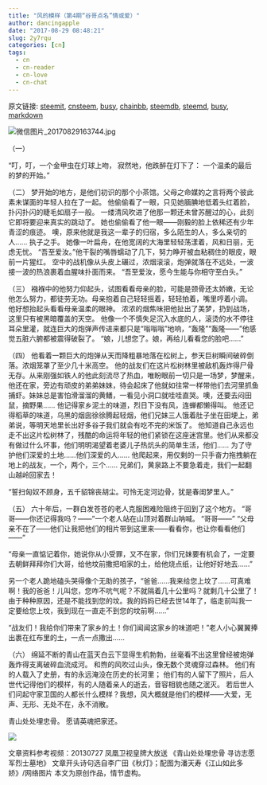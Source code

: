 ```yaml
---
title: "风的模样（第4期“谷哥点名”情或爱）"
author: dancingapple
date: "2017-08-29 08:48:21"
slug: 2y7rqu
categories: [cn]
tags: 
  - cn
  - cn-reader
  - cn-love
  - cn-chat
---
```


原文链接: [steemit](https://steemit.com), [cnsteem](https://cnsteem.com), [busy](https://busy.org), [chainbb](https://chainbb.com), [steemdb](https://steemdb.com), [steemd](https://steemd.com), [busy](https://busy.org), [markdown](https://raw.githubusercontent.com/pzhaonet/steem_dancingapple/master/content/post/2y7rqu.md)

![微信图片_20170829163744.jpg](https://steemitimages.com/DQmNZAaUXLLNNPZ5Xx1c6c321HQ9FWNwCCycBQ61fYRbQbD/%E5%BE%AE%E4%BF%A1%E5%9B%BE%E7%89%87_20170829163744.jpg)

（一）
                                                                                                                    
“叮，叮，一个金甲虫在灯球上吻，
寂然地，他跌醉在灯下了：
一个温柔的最后的梦的开始。”

（二）
梦开始的地方，是他们初识的那个小茶馆。父母之命媒妁之言将两个彼此素未谋面的年轻人拉在了一起。
他偷偷看了一眼，只见她腼腆地低着头红着脸，扑闪扑闪的睫毛如扇子一般。
一缕清风吹进了他那一颗还未曾苏醒过的心，此刻它即将要迎来真实的跳动了。
她也偷偷看了他一眼——刚毅的脸上依稀还有少年青涩的痕迹。
噢，原来他就是我这一辈子的归宿，多么陌生的人，多么亲切的人……
执子之手。
她像一叶扁舟，在他宽阔的大海里轻轻荡漾着，风和日丽，无虑无忧。
“吾至爱汝。”他干裂的嘴唇蠕动了几下，努力睁开被血粘稠住的眼皮，眼前一片猩红。
空中的战机像从头皮上碾过，浓烟滚滚，炮弹就落在不远处，一波接一波的热浪裹着血腥味扑面而来。
“吾至爱汝，愿今生能与你相守至白头。”

（三）
襁褓中的他努力仰起头，试图看看母亲的脸，可能是颈骨还太娇嫩，无论他怎么努力，都徒劳无功。母亲抱着自己轻轻摇着，轻轻拍着，嘴里哼着小调。
他好想抬起头看看母亲温柔的眼神。
浓浓的烟焦味把他扯出了美梦，扔到战场，这里只有被黑暗覆盖的天空。
他像一个不慎失足沉入水底的人，滚烫的水不停往耳朵里灌，就连巨大的炮弹声传进来都只是“嗡嗡嗡”地响，“轰隆”“轰隆——”他感觉五脏六腑都被震得破裂了。
“娘，儿想您了。娘，再给儿看看您的脸吧……”

（四）
他看着一颗巨大的炮弹从天而降粗暴地落在松树上，参天巨树瞬间破碎倒落。浓烟笼罩了至少几十米高空。
他的战友们在这片松树林里被敌机轰炸得尸骨无存。从来刚强如铁人的他此刻流尽了热血，唯盼眼前一切只是一场梦，梦醒来，他还在家，旁边有顽皮的弟弟妹妹，待会起床了他就如往常一样带他们去河里抓鱼捕虾。妹妹总是害怕滑溜溜的黄鳝，一看见小洞口就哇哇直哭。噢，还要去闷田鼠，摘野果……
他记得家乡泥土的味道，烈日下没有风，连蝉都懒得叫。
他还记得稻草的味道，乌黑的烟囱徐徐腾起轻烟，他们兄妹三人饿着肚子坐在田埂上，弟弟说，等明天地里长出好多谷子我们就会有吃不完的米饭了。
他知道自己永远也走不出这片松树林了，残酷的命运将年轻的他们紧锁在这座迷宫里。他们从来都没有做过什么坏事，他们明明渴望着老婆儿子热炕头的简单生活，他们……
为了守护他们深爱的土地……他们深爱的人……
他爬起来，用仅剩的一只手奋力拖拽躺在地上的战友，一个，两个，三个……
兄弟们，黄泉路上不要急着走，我们一起翻山越岭回家去！

“誓扫匈奴不顾身，五千貂锦丧胡尘。可怜无定河边骨，犹是春闺梦里人。”


（五）
六十年后，一群白发苍苍的老人克服困难险阻终于回到了这个地方。
“哥哥——你还记得我吗？——”一个老人站在山顶对着群山呐喊。
“哥哥——”
“父母亲不在了——他们让我把他们的相片带到这里来——看看你，也让你看看他们——”

“母亲一直惦记着你，她说你从小受罪，又不在家，你们兄妹要有机会了，一定要去朝鲜拜拜你们大哥，给他坟前撒把咱家的土，给他烧点纸，让他好好地去……”

另一个老人跪地磕头哭得像个无助的孩子，“爸爸……我来给您上坟了……可真难啊！我的爸爸！儿叫您，您咋不吭气呢？不就隔着几十公里吗？就剩几十公里了！由于种种原因，还是不能找到您的坟。我的妈妈已经去世14年了，临走前叫我一定要给您上坟，我到现在一直走不到您的坟前啊……”

“战友们！我给你们带来了家乡的土！你们闻闻这家乡的味道吧！”老人小心翼翼捧出裹在红布里的土，一点一点撒出……


（六）
绵延不断的青山在蓝天白云下显得生机勃勃，丝毫看不出这里曾经被炮弹轰炸得支离破碎血流成河。
和煦的风吹过山头，像无数个灵魂穿过森林。
他们有的人载入了史册，有的永远淹没在历史的长河里；
他们有的人留下了照片，后人世代记得他们的模样，有的人随着亲人的逝去，音容相貌也随之泯灭。
若后世人们问起守家卫国的人都长什么模样？我想，风大概就是他们的模样——大爱，无声、无形、无处不在，永不消散。

青山处处埋忠骨。
愿请英魂把家还。

![](https://steemitimages.com/DQmRko2jdQJP3KZdKJuFDecbuS65UjkJDjkPCgFs8XbyRKz/image.png)

文章资料参考视频：20130727 凤凰卫视皇牌大放送 《青山处处埋忠骨 寻访志愿军烈士墓地》
文章开头诗句选自李广田《秋灯》；配图为潘天寿《江山如此多娇》/网络图片
本文为原创作品，情节虚构。
